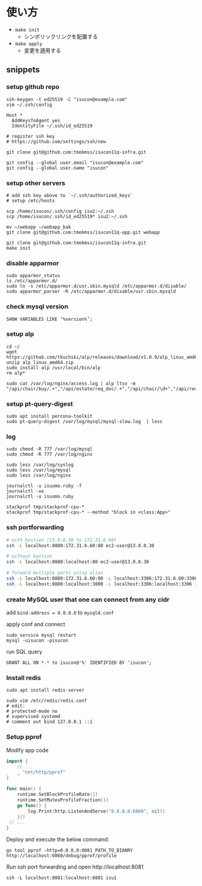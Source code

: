 # 使い方
* `make init`
  * シンボリックリンクを配置する
* `make apply`
  * 変更を適用する

## snippets
### setup github repo
```
ssh-keygen -t ed25519 -C "isucon@example.com"
vim ~/.ssh/config

Host *
  AddKeysToAgent yes
  IdentityFile ~/.ssh/id_ed25519

# register ssh key
# https://github.com/settings/ssh/new

git clone git@github.com:tmokmss/isucon11q-infra.git

git config --global user.email "isucon@example.com"
git config --global user.name "isucon"
```

### setup other servers
```
# add ssh key above to `~/.ssh/authorized_keys`
# setup /etc/hosts

scp /home/isucon/.ssh/config isu2:~/.ssh
scp /home/isucon/.ssh/id_ed25519* isu2:~/.ssh

mv ~/webapp ~/webapp_bak
git clone git@github.com:tmokmss/isucon11q-app.git webapp

git clone git@github.com:tmokmss/isucon11q-infra.git
make init
```

### disable apparmor
```
sudo apparmor_status
ls /etc/apparmor.d/
sudo ln -s /etc/apparmor.d/usr.sbin.mysqld /etc/apparmor.d/disable/
sudo apparmor_parser -R /etc/apparmor.d/disable/usr.sbin.mysqld
```

### check mysql version
```
SHOW VARIABLES LIKE ‘%version%’;
```

### setup alp
```
cd ~/
wget https://github.com/tkuchiki/alp/releases/download/v1.0.9/alp_linux_amd64.zip
unzip alp_linux_amd64.zip
sudo install alp /usr/local/bin/alp
rm alp*

sudo cat /var/log/nginx/access.log | alp ltsv -m "/api/chair/buy/.+","/api/estate/req_doc/.+","/api/chair/\d+","/api/recommended_estate/.+","/api/estate/\d+"
```

### setup pt-query-digest
```
sudo apt install percona-toolkit
sudo pt-query-digest /var/log/mysql/mysql-slow.log  | less
```

### log
```
sudo chmod -R 777 /var/log/mysql
sudo chmod -R 777 /var/log/nginx

sudo less /var/log/syslog
sudo less /var/log/mysql
sudo less /var/log/nginx

journalctl -u isuumo.ruby -f
journalctl -xe
journalctl -u isuumo.ruby

stackprof tmp/stackprof-cpu-*
stackprof tmp/stackprof-cpu-* --method "block in <class:App>"
```


### ssh portforwarding

```sh
# with bastion (13.0.0.30 to 172.31.6.60)
ssh -L localhost:8080:172.31.6.60:80 ec2-user@13.0.0.30

# without bastion
ssh -L localhost:8080:localhost:80 ec2-user@13.0.0.30

# forward multiple ports using alias
ssh -L localhost:8080:172.31.6.60:80 -L localhost:3306:172.31.6.60:3306 ec2
ssh -L localhost:8080:localhost:3000 -L localhost:3306:localhost:3306 isu1
```

### create MySQL user that one can connect from any cidr
add `bind-address = 0.0.0.0` to `mysqld.conf`

apply conf and connect

```
sudo service mysql restart
mysql -uisucon -pisucon
```

run SQL query
```
GRANT ALL ON *.* to isucon@'%' IDENTIFIED BY 'isucon';
```

### Install redis
```
sudo apt install redis-server

sudo vim /etc/redis/redis.conf
# edit:
# protected-mode no
# supervised systemd
# comment out bind 127.0.0.1 ::1
```

### Setup pprof
Modify app code

```go
import {
	// ...
	_ "net/http/pprof"
}

func main() {
	runtime.SetBlockProfileRate(1)
	runtime.SetMutexProfileFraction(1)
	go func() {
		log.Print(http.ListenAndServe("0.0.0.0:6060", nil))
	}()
 // ...
}
```

Deploy and execute the below command:

```
go tool pprof -http=0.0.0.0:8081 PATH_TO_BIANRY http://localhost:6060/debug/pprof/profile
```

Run ssh port forwarding and open http://localhost:8081

```
ssh -L localhost:8081:localhost:8081 isu1
```
